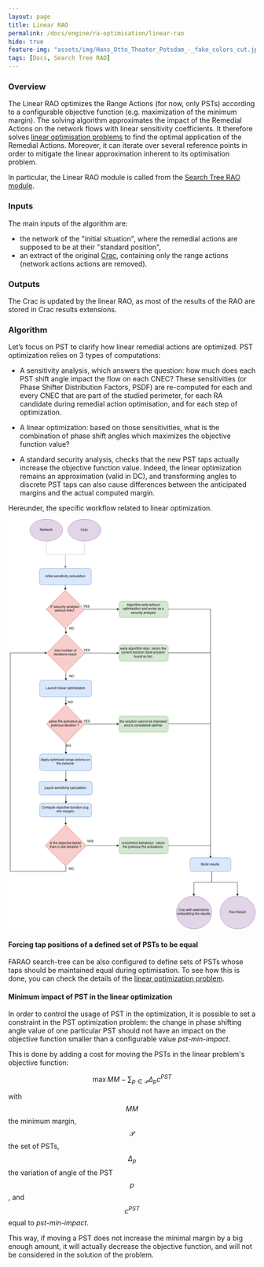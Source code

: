 ```yaml
---
layout: page
title: Linear RAO
permalink: /docs/engine/ra-optimisation/linear-rao
hide: true
feature-img: "assets/img/Hans_Otto_Theater_Potsdam_-_fake_colors_cut.jpg"
tags: [Docs, Search Tree RAO]
---
```


### Overview

The Linear RAO optimizes the Range Actions (for now, only PSTs) according to a configurable objective function (e.g. maximization of the minimum margin). The solving algorithm approximates the impact of the Remedial Actions on the network flows with linear sensitivity coefficients. It therefore solves [linear optimisation problems](/docs/engine/ra-optimisation/linear-optimisation-problem) to find the optimal application of the Remedial Actions. Moreover, it can iterate over several reference points in order to mitigate the linear approximation inherent to its optimisation problem.

In particular, the Linear RAO module is called from the [Search Tree RAO module](/docs/engine/ra-optimisation/search-tree-rao).

### Inputs


The main inputs of the algorithm are:
- the network of the "initial situation", where the remedial actions are supposed to be at their "standard position",
- an extract of the original [Crac](/docs/data/crac), containing only the range actions (network actions actions are removed).

### Outputs

The Crac is updated by the linear RAO, as most of the results of the RAO are stored in Crac results extensions.

### Algorithm

Let’s focus on PST to clarify how linear remedial actions are optimized.
PST optimization relies on 3 types of computations:

- A sensitivity analysis, which answers the question: how much does each PST shift angle impact the flow on each CNEC?
These sensitivities (or Phase Shifter Distribution Factors, PSDF) are re-computed for each and every CNEC that are 
part of the studied perimeter, for each RA candidate during remedial action optimisation, and for each step of optimization.

- A linear optimization: based on those sensitivities, what is the combination of phase shift angles which maximizes 
the objective function value?

- A standard security analysis, checks that the new PST taps actually increase the objective function value. Indeed, 
the linear optimization remains an approximation (valid in DC), and transforming angles to discrete PST taps can also 
cause differences between the anticipated margins and the actual computed margin.


Hereunder, the specific workflow related to linear optimization.

![Linear RAO algorithm](/assets/img/linear-rao-algo.png)

#### Forcing tap positions of a defined set of PSTs to be equal

FARAO search-tree can be also configured to define sets of PSTs whose taps should be maintained equal during optimisation.
To see how this is done, you can check the details of the [linear optimization problem](/docs/engine/ra-optimisation/linear-optimisation-problem).

#### Minimum impact of PST in the linear optimization

In order to control the usage of PST in the optimization, it is possible to set a constraint in the PST optimization 
problem: the change in phase shifting angle value of one particular PST should not have an impact on the objective 
function smaller than a configurable value *pst-min-impact*.

This is done by adding a cost for moving the PSTs in the linear problem's objective function:

$$\begin{equation}
\max MM - \sum_{p \in \mathcal{P}} \Delta_{p} c^{PST}
\end{equation}$$

with $$MM$$ the minimum margin, $$\mathcal{P}$$ the set of PSTs, $$\Delta_p$$ the variation of angle of the PST $$p$$, and $$c^{PST}$$
equal to *pst-min-impact*.

This way, if moving a PST does not increase the minimal margin by a big enough amount, it will actually decrease 
the objective function, and will not be considered in the solution of the problem. 